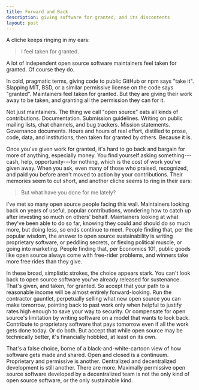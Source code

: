 ```yaml
---
title: Forward and Back
description: giving software for granted, and its discontents
layout: post
---
```


A cliche keeps ringing in my ears:

> I feel taken for granted.

A lot of independent open source software maintainers feel taken for granted.  Of course they do.

In cold, pragmatic terms, giving code to public GitHub or npm says "take it".  Slapping MIT, BSD, or a similar permissive license on the code says "granted".  Maintainers feel taken for granted.  But they are giving their work away to be taken, and granting all the permission they can for it.

Not just maintainers.  The thing we call "open source" eats all kinds of contributions.  Documentation.  Submission guidelines.  Writing on public mailing lists, chat channels, and bug trackers.  Mission statements.  Governance documents.  Hours and hours of real effort, distilled to prose, code, data, and institutions, then taken for granted by others.  Because it is.

Once you've given work for granted, it's hard to go back and bargain for more of anything, especially money.  You find yourself asking something---cash, help, opportunity---for nothing, which is the cost of work you've given away.  When you ask, even many of those who praised, recognized, and paid you before aren't moved to action by your contributions.  Their memories seem to cut short, and another cliche seems to ring in their ears:

> But what have you done for me lately?

I've met so many open source people facing this wall.  Maintainers looking back on years of useful, popular contributions, wondering how to catch up after investing so much on others' behalf.  Maintainers looking at what they've been able to do so far, knowing they could and should do so much more, but doing less, so ends continue to meet.  People finding that, per the popular wisdom, the answer to open source sustainability is writing proprietary software, or peddling secrets, or flexing political muscle, or going into marketing.  People finding that, per Economics 101, public goods like open source always come with free-rider problems, and winners take more free rides than they give.

In these broad, simplistic strokes, the choice appears stark.  You can't look back to open source software you've already released for sustenance.  That's given, and taken, for granted.  So accept that your path to a reasonable income will be almost entirely forward-looking.  Run the contractor gauntlet, perpetually selling what new open source you can make tomorrow, pointing back to past work only when helpful to justify rates high enough to save your way to security.  Or compensate for open source's limitation by writing software on a model that wants to look back.  Contribute to proprietary software that pays tomorrow even if all the work gets done today.  Or do both.  But accept that while open source may be technically better, it's financially hobbled, at least on its own.

That's a false choice, borne of a black-and-white-cartoon view of how software gets made and shared.  Open and closed is a continuum.  Proprietary and permissive is another.  Centralized and decentralized development is still another.  There are more.  Maximally permissive open source software developed by a decentralized team is not the only kind of open source software, or the only sustainable kind.
